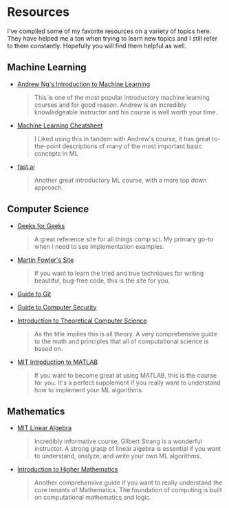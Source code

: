 # Resources

I've compiled some of my favorite resources on a variety of topics here.
They have helped me a ton when trying to learn new topics and I still refer to them
constantly. Hopefully you will find them helpful as well.

## Machine Learning

- [Andrew Ng's Introduction to Machine Learning](https://www.coursera.org/learn/machine-learning)
  >This is one of the most popular introductory machine learning courses and for good reason. Andrew
  is an incredibly knowledgeable instructor and his course is well worth your time.

- [Machine Learning Cheatsheet](https://ml-cheatsheet.readthedocs.io/en/latest/index.html)
  >I Liked using this in tandem with Andrew's course, it has great to-the-point
  descriptions of many of the most important basic concepts in ML

- [fast.ai](https://www.fast.ai/)
  >Another great introductory ML course, with a more top down approach.


## Computer Science

- [Geeks for Geeks](https://www.geeksforgeeks.org/)
  >A great reference site for all things comp sci. My primary go-to when I need to see implementation examples.

- [Martin Fowler's Site](https://martinfowler.com/)
  >If you want to learn the tried and true techniques for writing beautiful, bug-free code, this is the site for you.

- [Guide to Git](https://mg.readthedocs.io/index.html)

- [Guide to Computer Security](https://gist.github.com/nfarrar/b7fc7ded1858be854251)

- [Introduction to Theoretical Computer Science](https://introtcs.org/public/index.html)
  >As the title implies this is all theory. A very comprehensive guide to the math and principles
  that all of computational science is based on.

- [MIT Introduction to MATLAB](https://ocw.mit.edu/courses/mathematics/18-s997-introduction-to-matlab-programming-fall-2011/index.html)
  > If you want to become great at using MATLAB, this is the course for you.
  It's a perfect supplement if you really want to understand how to implement your ML algorithms.

## Mathematics

- [MIT Linear Algebra](https://ocw.mit.edu/courses/mathematics/18-06sc-linear-algebra-fall-2011/)
  >Incredibly informative course, Gilbert Strang is a wonderful instructor. A strong grasp of linear algebra is essential
  if you want to understand, analyze, and write your own ML algorithms.

- [Introduction to Higher Mathematics](https://www.whitman.edu/mathematics/higher_math_online/)
  >Another comprehensive guide if you want to really understand the core tenants of Mathematics.
  The foundation of computing is built on computational mathematics and logic.
